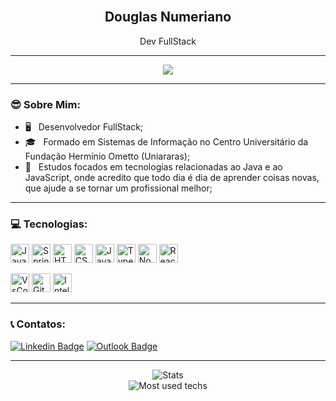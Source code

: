 <br />
<h2 align="center" >Douglas Numeriano</h2>
<p align="center" >Dev FullStack</p>
<hr />

<p align="center" >
<img src="https://media.giphy.com/media/iIqmM5tTjmpOB9mpbn/giphy.gif" />
</p>
<hr />

### :sunglasses: Sobre Mim:

- :desktop_computer: &nbsp; Desenvolvedor FullStack;
- :mortar_board: &nbsp; Formado em Sistemas de Informação no Centro Universitário da Fundação Hermínio Ometto (Uniararas);
- :telescope: &nbsp; Estudos focados em tecnologias relacionadas ao Java e ao JavaScript, onde acredito que todo dia é dia de aprender coisas novas, que ajude a se tornar um profissional melhor;

<hr />

### :computer: Tecnologias: 
<p align="left">
  <img alt="Java" src="https://img.shields.io/badge/java-%23ED8B00.svg?&style=for-the-badge&logo=java&logoColor=white" height="30"/>
  <img alt="Spring" src="https://img.shields.io/badge/spring-%236DB33F.svg?&style=for-the-badge&logo=spring&logoColor=white" height="30"/>
  <img alt="HTML5" src="https://img.shields.io/badge/html5-%23E34F26.svg?&style=for-the-badge&logo=html5&logoColor=white" height="30"/>
  <img alt="CSS3" src="https://img.shields.io/badge/css3-%231572B6.svg?&style=for-the-badge&logo=css3&logoColor=white" height="30"/>
  <img alt="JavaScript" src="https://img.shields.io/badge/javascript-%23323330.svg?&style=for-the-badge&logo=javascript&logoColor=%23F7DF1E" height="30"/>
  <img alt="TypeScript" src="https://img.shields.io/badge/typescript-%23007ACC.svg?&style=for-the-badge&logo=typescript&logoColor=white" height="30" />
  <img alt="NodeJS" src="https://img.shields.io/badge/node.js-%2343853D.svg?&style=for-the-badge&logo=node.js&logoColor=white" height="30"/>
  <img alt="React" src="https://img.shields.io/badge/react-%2320232a.svg?&style=for-the-badge&logo=react&logoColor=%2361DAFB" height="30"/>
</p>

<p align="left">
  <img alt="VsCode" src="https://img.shields.io/badge/VS%20Code-007ACC.svg?&style=for-the-badge&logo=visual-studio-code&logoColor=white" height="30" />
  <img alt="Git" src="https://img.shields.io/badge/git-%23F05033.svg?&style=for-the-badge&logo=git&logoColor=white" height="30"/>
  <img alt="IntelliJ IDEA" src="https://img.shields.io/badge/IntelliJIDEA-000000.svg?&style=for-the-badge&logo=intellij-idea&logoColor=white" height="30"/>
</p>

<hr />

### :telephone_receiver: Contatos: 
[![Linkedin Badge](https://img.shields.io/badge/-Douglas%20Numeriano-0a66c2?style=flat-square&logo=Linkedin&logoColor=white&link=https://www.linkedin.com/in/douglas-numeriano-6aa5a1109/)](https://www.linkedin.com/in/douglas-numeriano-6aa5a1109/) 
[![Outlook Badge](https://img.shields.io/badge/-douglas_rnmeriano@hotmail.com-9c0000?style=flat-square&logo=Outlook&logoColor=white&link=mailto:douglas_rnmeriano@hotmail.com)](mailto:douglas_rnmeriano@hotmail.com)

<hr />

<p align="center">
  <img alt="Stats" src="https://github-readme-stats.vercel.app/api?username=douglasNumeriano&show_icons=true&theme=default" />
  <br />
  <img alt="Most used techs" src="https://github-readme-stats.vercel.app/api/top-langs/?username=douglasNumeriano&layout=compact&theme=default" />
</p>
